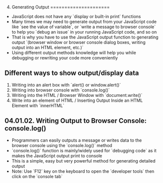 04. Generating Output
=====================

-   JavaScript does not have any \`display or built-in print\` functions
-   Many times we may need to generate output from your JavaScript code like \`see the value of variable\`, or \`write a message to browser console\` to help you \`debug an issue\` in your running JavaScript code, and so on
-   That is why you have to use the JavaScript output function to generating output \`(browser window or browser console dialog boxes, writing output into an HTML element, etc.)\`
-   Using different output methods knowledge will help you while debugging or rewriting your code more conveniently

Different ways to show output/display data
------------------------------------------

1.  Writing into an alert box with \`alert() or window.alert()\`
2.  Writing into browser console with \`console.log()\`
3.  Writing into the HTML / Browser Window with \`document.write()\`
4.  Write into an element of HTML / Inserting Output Inside an HTML Element with \`innerHTML\`

04.01.02. Writing Output to Browser Console: console.log()
----------------------------------------------------------

-   Programmers can easily outputs a message or writes data to the browser console using the \`console.log()\` method
-   \`console.log()\` function is mainly/widely used for \`debugging code\` as it makes the JavaScript output print to console
-   This is a simple, easy but very powerful method for generating detailed output
-   Note: Use \`F12\` key on the keyboard to open the \`developer tools\` then click on the \`console tab\`
